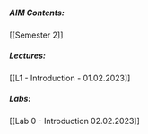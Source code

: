 ##### AIM Contents:
 [[Semester 2]]
 
##### Lectures:
 [[L1 - Introduction - 01.02.2023]]
##### Labs:
 [[Lab 0 - Introduction 02.02.2023]]
 